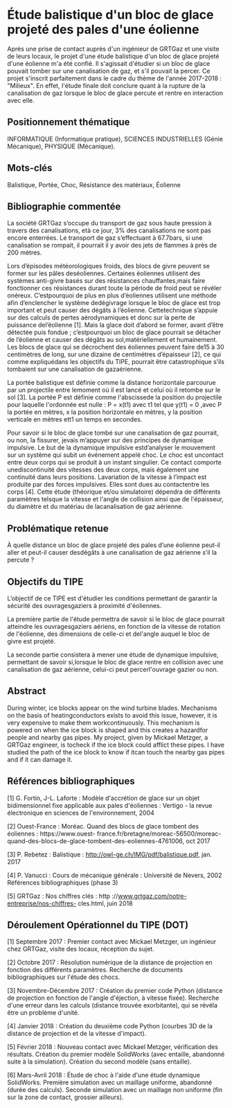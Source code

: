 # Étude balistique d'un bloc de glace projeté des pales d'une éolienne

Après une prise de contact auprès d'un ingénieur de GRTGaz et une visite de leurs locaux, le projet d'une étude balistique d'un bloc de glace projeté d'une éolienne m'a été confié. Il s'agissait d'étudier si un bloc de glace pouvait tomber sur une canalisation de gaz, et s'il pouvait la percer. Ce projet s'inscrit parfaitement dans le cadre du thème de l'année 2017-2018 : "Milieux". En effet, l'étude finale doit conclure quant à la rupture de la canalisation de gaz lorsque le bloc de glace percute et rentre en interaction avec elle.

## Positionnement thématique
INFORMATIQUE (Informatique pratique), SCIENCES INDUSTRIELLES (Génie Mécanique), PHYSIQUE (Mécanique).

## Mots-clés
Balistique, Portée, Choc, Résistance des matériaux, Éolienne

## Bibliographie commentée

La société GRTGaz s’occupe du transport de gaz sous haute pression à travers des canalisations, età ce jour, 3% des canalisations ne sont pas encore enterrées. Le transport de gaz s’effectuant à 67.7bars, si une canalisation se rompait, il pourrait il y avoir des jets de flammes à près de 200 mètres.

Lors d’épisodes météorologiques froids, des blocs de givre peuvent se former sur les pâles deséoliennes. Certaines éoliennes utilisent des systèmes anti-givre basés sur des résistances chauffantes,mais faire fonctionner ces résistances durant toute la période de froid peut se révéler onéreux. C’estpourquoi de plus en plus d’éoliennes utilisent une méthode afin d’enclencher le système dedégivrage lorsque le bloc de glace est trop important et peut causer des dégâts à l’éolienne. Cettetechnique s’appuie sur des calculs de pertes aérodynamiques et donc sur la perte de puissance del’éolienne [1]. Mais la glace doit d’abord se former, avant d’être détectée puis fondue ; c’estpourquoi un bloc de glace pourrait se détacher de l’éolienne et causer des dégâts au sol,matériellement et humainement. Les blocs de glace qui se décrochent des éoliennes peuvent faire de15 à 30 centimètres de long, sur une dizaine de centimètres d’épaisseur [2], ce qui comme expliquédans les objectifs du TIPE, pourrait être catastrophique s’ils tombaient sur une canalisation de gazaérienne.

La portée balistique est définie comme la distance horizontale parcourue par un projectile entre lemoment où il est lancé et celui où il retombe sur le sol [3]. La portée P est définie comme l'abscissede la position du projectile pour laquelle l'ordonnée est nulle : P = x(t1) avec t1 tel que y(t1) = 0 ,avec P la portée en mètres, x la position horizontale en mètres, y la position verticale en mètres ett1 un temps en secondes.

Pour savoir si le bloc de glace tombé sur une canalisation de gaz pourrait, ou non, la fissurer, jevais m’appuyer sur des principes de dynamique impulsive. Le but de la dynamique impulsive estd’analyser le mouvement sur un système qui subit un événement appelé choc. Le choc est uncontact entre deux corps qui se produit à un instant singulier. Ce contact comporte unediscontinuité des vitesses des deux corps, mais également une continuité dans leurs positions. Lavariation de la vitesse à l’impact est produite par des forces impulsives. Elles sont dues au contactentre les corps [4]. Cette étude (théorique et/ou simulatoire) dépendra de différents paramètres telsque la vitesse et l'angle de collision ainsi que de l'épaisseur, du diamètre et du matériau de lacanalisation de gaz aérienne.

## Problématique retenue
À quelle distance un bloc de glace projeté des pales d’une éolienne peut-il aller et peut-il causer desdégâts à une canalisation de gaz aérienne s’il la percute ?

## Objectifs du TIPE
L’objectif de ce TIPE est d'étudier les conditions permettant de garantir la sécurité des ouvragesgaziers à proximité d'éoliennes.

La première partie de l'étude permettra de savoir si le bloc de glace pourrait atteindre les ouvragesgaziers aériens, en fonction de la vitesse de rotation de l'éolienne, des dimensions de celle-ci et del'angle auquel le bloc de givre est projeté.

La seconde partie consistera à mener une étude de dynamique impulsive, permettant de savoir si,lorsque le bloc de glace rentre en collision avec une canalisation de gaz aérienne, celui-ci peut percerl'ouvrage gazier ou non.

## Abstract
During winter, ice blocks appear on the wind turbine blades. Mechanisms on the basis of heatingconductors exists to avoid this issue, however, it is very expensive to make them workcontinuously. This mechanism is powered on when the ice block is shaped and this creates a hazardfor people and nearby gas pipes. My project, given by Mickael Metzger, a GRTGaz engineer, is tocheck if the ice block could afflict these pipes. I have studied the path of the ice block to know if itcan touch the nearby gas pipes and if it can damage it.

## Références bibliographiques
[1] G. Fortin, J-L. Laforte : Modèle d'accrétion de glace sur un objet bidimensionnel fixe applicable
aux pales d'éoliennes : Vertigo - la revue électronique en sciences de l'environnement, 2004

[2] Ouest-France : Moréac. Quand des blocs de glace tombent des éoliennes : https://www.ouest-
france.fr/bretagne/moreac-56500/moreac-quand-des-blocs-de-glace-tombent-des-eoliennes-4761006,
oct 2017

[3] P. Rebetez : Balistique : http://owl-ge.ch/IMG/pdf/balistique.pdf, jan. 2017

[4] P. Vanucci : Cours de mécanique générale : Université de Nevers, 2002
Références bibliographiques (phase 3)

[5] GRTGaz : Nos chiffres clés : http ://www.grtgaz.com/notre-entreprise/nos-chiffres- cles.html,
juin 2018

## Déroulement Opérationnel du TIPE (DOT)
[1] Septembre 2017 : Premier contact avec Mickael Metzger, un ingénieur chez GRTGaz, visite
des locaux, réception du sujet.

[2] Octobre 2017 : Résolution numérique de la distance de projection en fonction des différents
paramètres. Recherche de documents bibliographiques sur l'étude des chocs.

[3] Novembre-Décembre 2017 : Création du premier code Python (distance de projection en
fonction de l'angle d'éjection, à vitesse fixée). Recherche d'une erreur dans les calculs (distance
trouvée exorbitante), qui se révéla être un problème d'unité.

[4] Janvier 2018 : Création du deuxième code Python (courbes 3D de la distance de projection et
de la vitesse d'impact).

[5] Février 2018 : Nouveau contact avec Mickael Metzger, vérification des résultats. Création du
premier modèle SolidWorks (avec entaille, abandonné suite à la simulation). Création du second
modèle (sans entaille).

[6] Mars-Avril 2018 : Étude de choc à l'aide d'une étude dynamique SolidWorks. Première
simulation avec un maillage uniforme, abandonné (durée des calculs). Seconde simulation avec un
maillage non uniforme (fin sur la zone de contact, grossier ailleurs).
